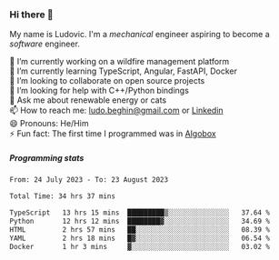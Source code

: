 ### Hi there 👋

My name is Ludovic. I'm a *mechanical* engineer aspiring to become a *software* engineer.

 🔭 I’m currently working on a wildfire management platform<br/>
 🌱 I’m currently learning TypeScript, Angular, FastAPI, Docker<br/>
 👯 I’m looking to collaborate on open source projects<br/>
 🤔 I’m looking for help with C++/Python bindings<br/>
 💬 Ask me about renewable energy or cats<br/>
 📫 How to reach me: ludo.beghin@gmail.com or [Linkedin](https://www.linkedin.com/in/ludovic-beghin/)<br/>
 😄 Pronouns: He/Him<br/>
 ⚡ Fun fact: The first time I programmed was in [Algobox](https://fr.wikipedia.org/wiki/Algobox)<br/>

##### Programming stats
<!--START_SECTION:waka-->

```txt
From: 24 July 2023 - To: 23 August 2023

Total Time: 34 hrs 37 mins

TypeScript   13 hrs 15 mins  █████████▒░░░░░░░░░░░░░░░   37.64 %
Python       12 hrs 12 mins  ████████▓░░░░░░░░░░░░░░░░   34.69 %
HTML         2 hrs 57 mins   ██░░░░░░░░░░░░░░░░░░░░░░░   08.39 %
YAML         2 hrs 18 mins   █▓░░░░░░░░░░░░░░░░░░░░░░░   06.54 %
Docker       1 hr 3 mins     ▓░░░░░░░░░░░░░░░░░░░░░░░░   03.02 %
```

<!--END_SECTION:waka-->
